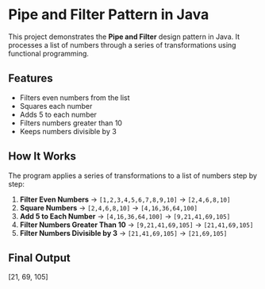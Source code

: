 # Pipe and Filter Pattern in Java

This project demonstrates the **Pipe and Filter** design pattern in Java. It processes a list of numbers through a series of transformations using functional programming.

## Features
- Filters even numbers from the list
- Squares each number
- Adds 5 to each number
- Filters numbers greater than 10
- Keeps numbers divisible by 3

## How It Works
The program applies a series of transformations to a list of numbers step by step:

1. **Filter Even Numbers** → `[1,2,3,4,5,6,7,8,9,10]` → `[2,4,6,8,10]`
2. **Square Numbers** → `[2,4,6,8,10]` → `[4,16,36,64,100]`
3. **Add 5 to Each Number** → `[4,16,36,64,100]` → `[9,21,41,69,105]`
4. **Filter Numbers Greater Than 10** → `[9,21,41,69,105]` → `[21,41,69,105]`
5. **Filter Numbers Divisible by 3** → `[21,41,69,105]` → `[21,69,105]`

## Final Output
[21, 69, 105]
